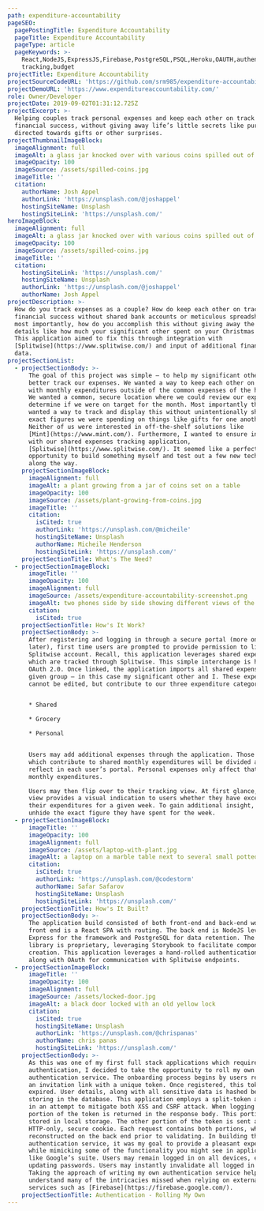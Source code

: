 ```yaml
---
path: expenditure-accountability
pageSEO:
  pagePostingTitle: Expenditure Accountability
  pageTitle: Expenditure Accountability
  pageType: article
  pageKeywords: >-
    React,NodeJS,ExpressJS,Firebase,PostgreSQL,PSQL,Heroku,OAUTH,authentication,expenses,expense
    tracking,budget
projectTitle: Expenditure Accountability
projectSourceCodeURL: 'https://github.com/srm985/expenditure-accountability-ui'
projectDemoURL: 'https://www.expenditureaccountability.com/'
role: Owner/Developer
projectDate: 2019-09-02T01:31:12.725Z
projectExcerpt: >-
  Helping couples track personal expenses and keep each other on track to
  financial success, without giving away life’s little secrets like purchases
  directed towards gifts or other surprises.
projectThumbnailImageBlock:
  imageAlignment: full
  imageAlt: a glass jar knocked over with various coins spilled out of it
  imageOpacity: 100
  imageSource: /assets/spilled-coins.jpg
  imageTitle: ''
  citation:
    authorName: Josh Appel
    authorLink: 'https://unsplash.com/@joshappel'
    hostingSiteName: Unsplash
    hostingSiteLink: 'https://unsplash.com/'
heroImageBlock:
  imageAlignment: full
  imageAlt: a glass jar knocked over with various coins spilled out of it
  imageOpacity: 100
  imageSource: /assets/spilled-coins.jpg
  imageTitle: ''
  citation:
    hostingSiteLink: 'https://unsplash.com/'
    hostingSiteName: Unsplash
    authorLink: 'https://unsplash.com/@joshappel'
    authorName: Josh Appel
projectDescription: >-
  How do you track expenses as a couple? How do keep each other on track to
  financial success without shared bank accounts or meticulous spreadsheets? And
  most importantly, how do you accomplish this without giving away the small
  details like how much your significant other spent on your Christmas gift?
  This application aimed to fix this through integration with
  [Splitwise](https://www.splitwise.com/) and input of additional financial
  data.
projectSectionList:
  - projectSectionBody: >-
      The goal of this project was simple – to help my significant other and I
      better track our expenses. We wanted a way to keep each other on track
      with monthly expenditures outside of the common expenses of the household.
      We wanted a common, secure location where we could review our expenses and
      determine if we were on target for the month. Most importantly though, we
      wanted a way to track and display this without unintentionally sharing
      exact figures we were spending on things like gifts for one another.
      Neither of us were interested in off-the-shelf solutions like
      [Mint](https://www.mint.com/). Furthermore, I wanted to ensure integration
      with our shared expenses tracking application,
      [Splitwise](https://www.splitwise.com/). It seemed like a perfect
      opportunity to build something myself and test out a few new technologies
      along the way.
    projectSectionImageBlock:
      imageAlignment: full
      imageAlt: a plant growing from a jar of coins set on a table
      imageOpacity: 100
      imageSource: /assets/plant-growing-from-coins.jpg
      imageTitle: ''
      citation:
        isCited: true
        authorLink: 'https://unsplash.com/@micheile'
        hostingSiteName: Unsplash
        authorName: Micheile Henderson
        hostingSiteLink: 'https://unsplash.com/'
    projectSectionTitle: What's The Need?
  - projectSectionImageBlock:
      imageTitle: ''
      imageOpacity: 100
      imageAlignment: full
      imageSource: /assets/expenditure-accountability-screenshot.png
      imageAlt: two phones side by side showing different views of the application
      citation:
        isCited: true
    projectSectionTitle: How's It Work?
    projectSectionBody: >-
      After registering and logging in through a secure portal (more on this
      later), first time users are prompted to provide permission to link their
      Splitwise account. Recall, this application leverages shared expenses
      which are tracked through Splitwise. This simple interchange is handled by
      OAuth 2.0. Once linked, the application imports all shared expenses for a
      given group – in this case my significant other and I. These expenses
      cannot be edited, but contribute to our three expenditure categories:


      * Shared

      * Grocery

      * Personal


      Users may add additional expenses through the application. Those expenses
      which contribute to shared monthly expenditures will be divided and
      reflect in each user’s portal. Personal expenses only affect that user’s
      monthly expenditures.

      Users may then flip over to their tracking view. At first glance, this
      view provides a visual indication to users whether they have exceeded
      their expenditures for a given week. To gain additional insight, users may
      unhide the exact figure they have spent for the week.
  - projectSectionImageBlock:
      imageTitle: ''
      imageOpacity: 100
      imageAlignment: full
      imageSource: /assets/laptop-with-plant.jpg
      imageAlt: a laptop on a marble table next to several small potted plants
      citation:
        isCited: true
        authorLink: 'https://unsplash.com/@codestorm'
        authorName: Safar Safarov
        hostingSiteName: Unsplash
        hostingSiteLink: 'https://unsplash.com/'
    projectSectionTitle: How's It Built?
    projectSectionBody: >-
      The application build consisted of both front-end and back-end work. The
      front end is a React SPA with routing. The back end is NodeJS leveraging
      Express for the framework and PostgreSQL for data retention. The component
      library is proprietary, leveraging Storybook to facilitate component
      creation. This application leverages a hand-rolled authentication service
      along with OAuth for communication with Splitwise endpoints.
  - projectSectionImageBlock:
      imageTitle: ''
      imageOpacity: 100
      imageAlignment: full
      imageSource: /assets/locked-door.jpg
      imageAlt: a black door locked with an old yellow lock
      citation:
        isCited: true
        hostingSiteName: Unsplash
        authorLink: 'https://unsplash.com/@chrispanas'
        authorName: chris panas
        hostingSiteLink: 'https://unsplash.com/'
    projectSectionBody: >-
      As this was one of my first full stack applications which required robust
      authentication, I decided to take the opportunity to roll my own
      authentication service. The onboarding process begins by users receiving
      an invitation link with a unique token. Once registered, this token is
      expired. User details, along with all sensitive data is hashed before
      storing in the database. This application employs a split-token approach
      in an attempt to mitigate both XSS and CSRF attack. When logging in, a
      portion of the token is returned in the response body. This portion is
      stored in local storage. The other portion of the token is sent as an
      HTTP-only, secure cookie. Each request contains both portions, which are
      reconstructed on the back end prior to validating. In building this
      authentication service, it was my goal to provide a pleasant experience,
      while mimicking some of the functionality you might see in applications
      like Google’s suite. Users may remain logged in on all devices, even after
      updating passwords. Users may instantly invalidate all logged in sessions.
      Taking the approach of writing my own authentication service helped me
      understand many of the intricacies missed when relying on external
      services such as [Firebase](https://firebase.google.com/).
    projectSectionTitle: Authentication - Rolling My Own
---
```

